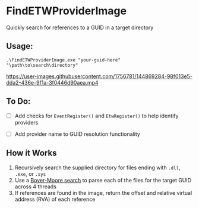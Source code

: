 # FindETWProviderImage
Quickly search for references to a GUID in a target directory

## Usage:
```
.\FindETWProviderImage.exe "your-guid-here" "\path\to\search\directory"
```
https://user-images.githubusercontent.com/1756781/144869284-98f013e5-dda2-436e-9f1a-3f0446d90aea.mp4


## To Do:
- [ ] Add checks for `EventRegister()` and `EtwRegister()` to help identify providers
- [ ] Add provider name to GUID resolution functionality


## How it Works
1. Recursively search the supplied directory for files ending with `.dll`, `.exe`, or `.sys`
2. Use a [Boyer-Moore search](https://en.wikipedia.org/wiki/Boyer%E2%80%93Moore_string-search_algorithm) to parse each of the files for the target GUID across 4 threads
3. If references are found in the image, return the offset and relative virtual address (RVA) of each reference
